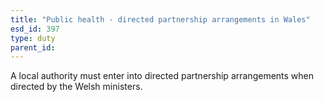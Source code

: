 ```yaml
---
title: "Public health - directed partnership arrangements in Wales"
esd_id: 397
type: duty
parent_id:  
---
```


A local authority must enter into directed partnership arrangements when directed by the Welsh ministers.

